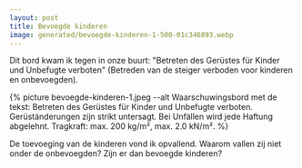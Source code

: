 ```yaml
---
layout: post
title: Bevoegde kinderen
image: generated/bevoegde-kinderen-1-500-01c346893.webp
---
```


Dit bord kwam ik tegen in onze buurt: "Betreten des Gerüstes für Kinder und Unbefugte verboten" (Betreden van de steiger verboden voor kinderen en onbevoegden).

{% picture bevoegde-kinderen-1.jpeg --alt Waarschuwingsbord met de tekst: Betreten des Gerüstes für Kinder und Unbefugte verboten. Gerüständerungen zijn strikt untersagt. Bei Unfällen wird jede Haftung abgelehnt. Tragkraft: max. 200 kg/m², max. 2.0 kN/m². %}

De toevoeging van de kinderen vond ik opvallend. Waarom vallen zij niet onder de onbevoegden? Zijn er dan bevoegde kinderen?
